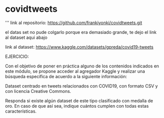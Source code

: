 # covidtweets
'''
link al repositorio: https://github.com/frankiyonki/covidtweets.git


el datas set no pude colgarlo porque era demasiado grande, te dejo el link al dataset aqui abajo 


link al dataset: https://www.kaggle.com/datasets/gpreda/covid19-tweets

EJERCICIO:

Con el objetivo de poner en práctica alguno de los contenidos indicados en este módulo, se propone acceder al agregador Kaggle y realizar una búsqueda específica de acuerdo a la siguiente información:

Dataset centrado en tweets relacionados con COVID19, con formato CSV y con licencia Creative Commons.

Responda si existe algún dataset de este tipo clasificado con medalla de oro. En caso de que así sea, indique cuántos cumplen con todas estas características.

